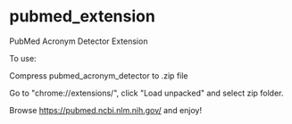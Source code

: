 # pubmed_extension
 PubMed Acronym Detector Extension

To use:

Compress pubmed_acronym_detector to .zip file

Go to "chrome://extensions/", click "Load unpacked" and select zip folder.

Browse https://pubmed.ncbi.nlm.nih.gov/ and enjoy!
